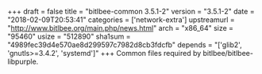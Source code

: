 +++
draft = false
title = "bitlbee-common 3.5.1-2"
version = "3.5.1-2"
date = "2018-02-09T20:53:41"
categories = ['network-extra']
upstreamurl = "http://www.bitlbee.org/main.php/news.html"
arch = "x86_64"
size = "95460"
usize = "512890"
sha1sum = "4989fec39d4e570ae8d299597c7982d8cb3fdcfb"
depends = "['glib2', 'gnutls>=3.4.2', 'systemd']"
+++
Common files required by bitlbee/bitlbee-libpurple.